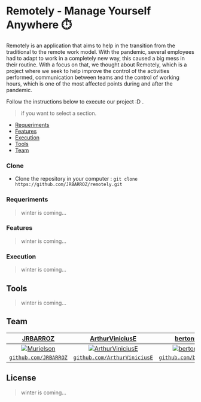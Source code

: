 # Remotely - Manage Yourself Anywhere ⏱️

Remotely is an application that aims to help in the transition from the traditional to the remote work model.
With the pandemic, several employees had to adapt to work in a completely new way, this caused a big mess in their routine. With a focus on that, we thought about Remotely, which is a project where we seek to help improve the control of the activities performed, communication between teams and the control of working hours, which is one of the most affected points during and after the pandemic.

Follow the instructions below to execute our project :D .
> if you want to select a section.

- [Requeriments](#Requeriments)
- [Features](#Features)
- [Execution](#Execution)
- [Tools](#Tools)
- [Team](#Team)

### Clone
- Clone the repository in your computer : ```git clone https://github.com/JRBARROZ/remotely.git```
### Requeriments

 > winter is coming...

### Features

 > winter is coming...

### Execution

> winter is coming...

## Tools

> winter is coming...

## Team

| <a href="https://github.com/JRBARROZ" target="_blank">JRBARROZ</a> | <a href="https://github.com/ArthurViniciusE" target="_blank">ArthurViniciusE</a> | <a href="https://github.com/bertonnipaz" target="_blank">bertonnipaz</a> | <a href="https://github.com/fabiorodrigolimamartins" target="_blank">fabiorodrigolimamartins</a> |
| :---: |:---:| :---:| :---:|
| [![Murielson](https://avatars0.githubusercontent.com/u/40250320?s=460&v=4)](https://github.com/JRBARROZ)    | [![ArthurViniciusE](https://avatars.githubusercontent.com/u/43966598?s=400&u=b13fc6fc701d736fca69e7a24d24d6870991a27d&v=4)](https://github.com/ArthurViniciusE) | [![bertonnipaz](https://avatars.githubusercontent.com/u/15380309?s=400&v=4)](https://github.com/bertonnipaz) | [![fabiomrtins](https://avatars.githubusercontent.com/u/72530039?s=300&v=4)](https://github.com/fabioromrtins) |
| <a href="https://github.com/JRBARROz" target="_blank">`github.com/JRBARROZ`</a> | <a href="https://github.com/ArthurViniciusE" target="_blank">`github.com/ArthurViniciusE`</a> | <a href="https://github.com/bertonnipaz" target="_blank">`github.com/bertonnipaz`</a> | <a href="https://github.com/fabiorodrigolimamartins" target="_blank">`github.com/fabiorodrigolimamartins`</a> |

## License
> winter is coming...
